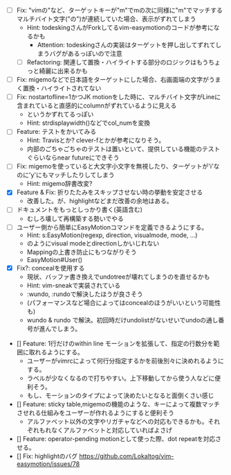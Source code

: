 - [ ] Fix: "vimの"など、ターゲットキーが"m"でmの次に同様に"m"でマッチするマルチバイト文字("の")が連続していた場合、表示がずれてしまう
    - Hint: todeskingさんがForkしてるvim-easymotionのコードが参考になるかも
        - Attention: todeskingさんの実装はターゲットを押し出してずれてしまうバグがあるっぽいので注意
    - [ ] Refactoring: 関連して置換・ハイライトする部分のロジックはもうちょっと綺麗に出来るかも
- [ ] Fix: migemoなどで日本語をターゲットにした場合、右画面端の文字がうまく置換・ハイライトされてない
- [ ] Fix: nostartofline=1かつJK motionをした時に、マルチバイト文字がLineに含まれていると直感的にcolumnがずれているように見える
    - というかずれてるっぽい
    - Hint: strdisplaywidth()などでcol_numを変換
- [ ] Feature: テストをかいてみる
    - Hint: Travisとか? clever-fとかが参考になりそう。
    - 内部のごちゃごちゃのテストは置いといて、提供している機能のテストぐらいならnear futureにできそう
- [ ] Fix: migemoを使っていると大文字小文字を無視したり、ターゲットが'i'なのに'y'にもマッチしたりしてしまう
    - Hint: migemo辞書改変?
- [x] Feature & Fix: 折りたたみをスキップさせない時の挙動を安定させる
    - 改善した。が、highlightなどまだ改善の余地はある。
- [ ] ドキュメントをもっとしっかり書く(英語含む)
    - むしろ壊して再構築する勢いでやる
- [ ] ユーザー側から簡単にEasyMotionコマンドを定義できるようにする。
    - Hint: s:EasyMotion(regexp, direction, visualmode, mode, ...)
    - のようにvisual modeとdirectionしかいじれない
    - Mappingの上書き防止にもつながりそう
    - EasyMotion#User()
- [x] Fix?: concealを使用する
    - 現状、バッファ書き換えでundotreeが壊れてしまうのを直せるかも
    - Hint: vim-sneakで実装されている
    - :wundo, :rundoで解決したほうが良さそう
    - (パフォーマンスなど場合によってはconcealのほうがいいという可能性も)
    - wundo & rundo で解決。初回時だけundolistがないせいでundoの通し番号が進んでしまう。
- [] Feature: 1行だけのwithin line モーションを拡張して、指定の行数分を範囲に取れるようにする。
    - ユーザーがvimrcによって何行分指定するかを前後別々に決めれるようにする。
    - ラベルが少なくなるので打ちやすい。上下移動してから使う人などに便利そう。
    - もし、モーションのタイプによって決めたいとなると面倒くさい感じ
- [] Feature: sticky table,migemoの機能のような、キーによって複数マッチさせれる仕組みをユーザーが作れるようにすると便利そう
    - アルファベット以外の文字やリガチャなどへの対応もできるかも。それぞれもれなくアルファベットと対応していればよさげ
- [] Feature: operator-pending motionとして使った際、dot repeatを対応させる。
- [] Fix: highlightのバグ https://github.com/Lokaltog/vim-easymotion/issues/78
